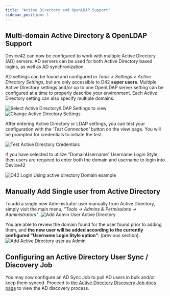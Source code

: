 ```yaml
---
title: "Active Directory and OpenLDAP Support"
sidebar_position: 1
---
```


## Multi-domain Active Directory & OpenLDAP Support

Device42 can now be configured to work with multiple Active Directory (AD) servers. AD servers can be used for both Active Directory based logins, as well as AD synchronization.

AD settings can be found and configured in _Tools > Settings > Active Directory Settings_, but are only accessible to D42 **super users**. Multiple Active Directory settings and/or up to one OpenLDAP server setting can be configured at a time to properly describe your environment. Each Active Directory setting can also specify multiple domains.

![Select Active Directory/LDAP Settings to view](/assets/images/Active_directory_settings_menu_button.png) ![Change Active Directory Settings](/assets/images/Change_Active_directory_settings-HL.png)

After entering Active Directory or LDAP settings, you can test your configuration with the _'Test Connection'_ button on the view page. You will be prompted for credentials to initiate the test.

![Test Active Directory Credentials](/assets/images/Test_AD_Connection_button.png)

If you have selected to utilize “DomainUsername” Username Login Style, then users are required to enter both the domain and username to login into Device42

![D42 Login Using active directory Domain example](/assets/images/Login_Screen_DomainName-Backslash_username.png)

## Manually Add Single user from Active Directory

To add a single new Administrator user manually from Active Directory, simply visit the main menu, _"Tools -> Admins & Permissions -> Administrators"_. ![Add Admin User Active Directory](/assets/images/manually_add_d42_admin_user_from_AD-1.png)

You are able to review the domain found for the user found prior to adding them, and **the new user will be added according to the currently configured "Username Login Style option"**: (previous section). ![Add Active Directory user as Admin](/assets/images/Add_AD_user_as_Admin.png)

## Configuring an Active Directory User Sync / Discovery Job

You may now configure an AD Sync Job to pull AD users in bulk and/or keep them synced. Proceed to [the Active Directory Discovery Job docs page](https://docs.device42.com/auto-discovery/active-directory-sync/) to view the AD discovery process.
